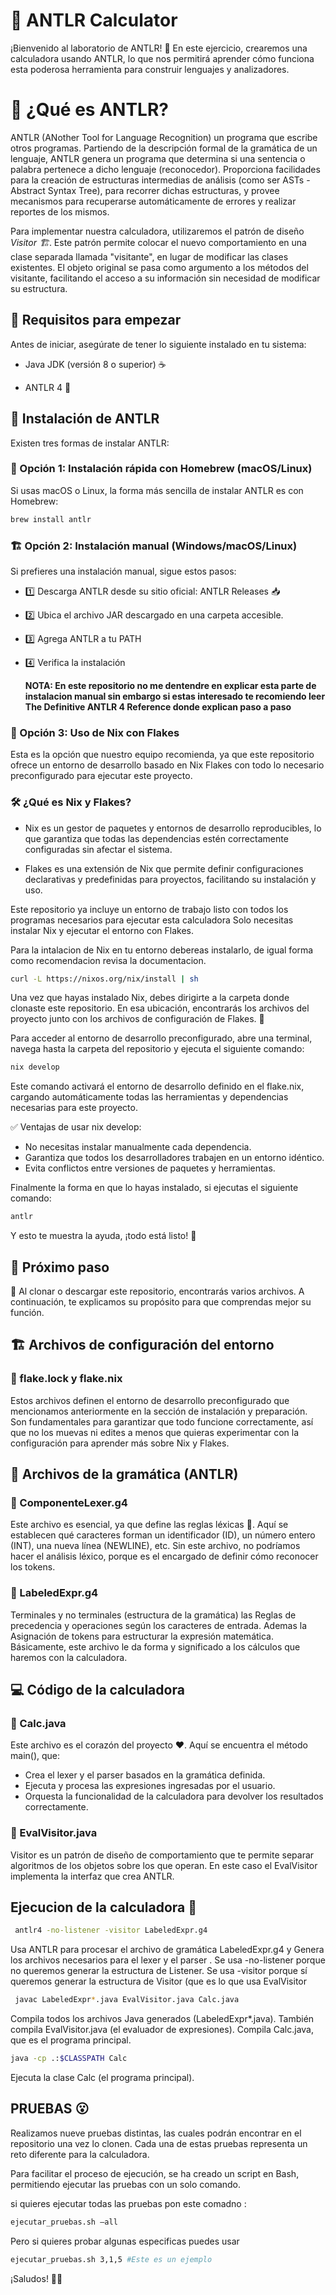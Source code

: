# 🧮 ANTLR Calculator

¡Bienvenido al laboratorio de ANTLR! 🎉 En este ejercicio, crearemos una calculadora usando ANTLR, lo que nos permitirá aprender cómo funciona esta poderosa herramienta para construir lenguajes y analizadores.

# 📌 ¿Qué es ANTLR?

ANTLR (ANother Tool for Language Recognition) un programa que escribe otros programas. Partiendo de la descripción formal de la gramática de un lenguaje, ANTLR genera un programa 
que determina si una sentencia o palabra pertenece a dicho lenguaje (reconocedor).
Proporciona facilidades para la creación de estructuras intermedias de análisis (como ser ASTs - Abstract Syntax Tree), para recorrer dichas estructuras, y provee mecanismos para recuperarse automáticamente de errores y realizar reportes de los mismos.

Para implementar nuestra calculadora, utilizaremos el patrón de diseño *Visitor 🏗️*. Este patrón permite colocar el nuevo comportamiento en una clase separada llamada "visitante", en lugar de modificar las clases existentes. El objeto original se pasa como argumento a los métodos del visitante, facilitando el acceso a su información sin necesidad de modificar su estructura.

## 🔧 Requisitos para empezar

Antes de iniciar, asegúrate de tener lo siguiente instalado en tu sistema:

  - Java JDK (versión 8 o superior) ☕

  - ANTLR 4 🔡

## 🔽 Instalación de ANTLR

Existen tres formas de instalar ANTLR:

### 🏃 Opción 1: Instalación rápida con Homebrew (macOS/Linux)

Si usas macOS o Linux, la forma más sencilla de instalar ANTLR es con Homebrew:

```bash
brew install antlr
```

### 🏗️ Opción 2: Instalación manual (Windows/macOS/Linux)

Si prefieres una instalación manual, sigue estos pasos:

- 1️⃣ Descarga ANTLR desde su sitio oficial: ANTLR Releases 📥

- 2️⃣ Ubica el archivo JAR descargado en una carpeta accesible.

- 3️⃣ Agrega ANTLR a tu PATH

- 4️⃣ Verifica la instalación

  **NOTA: En este repositorio no me dentendre en explicar esta parte de instalacion manual sin embargo si estas interesado te recomiendo leer The Definitive ANTLR 4 Reference donde explican paso a paso**

### 🤠 Opción 3: Uso de Nix con Flakes

Esta es la opción que nuestro equipo recomienda, ya que este repositorio ofrece un entorno de desarrollo basado en Nix Flakes con todo lo necesario preconfigurado para ejecutar este proyecto.

### 🛠️ ¿Qué es Nix y Flakes?

- Nix es un gestor de paquetes y entornos de desarrollo reproducibles, lo que garantiza que todas las dependencias estén correctamente configuradas sin afectar el sistema.

- Flakes es una extensión de Nix que permite definir configuraciones declarativas y predefinidas para proyectos, facilitando su instalación y uso.

Este repositorio ya incluye un entorno de trabajo listo con todos los programas necesarios para ejecutar esta calculadora Solo necesitas instalar Nix y ejecutar el entorno con Flakes.

Para la intalacion de Nix en tu entorno debereas instalarlo, de igual forma como recomendacion revisa la documentacion.

```bash
curl -L https://nixos.org/nix/install | sh
```
Una vez que hayas instalado Nix, debes dirigirte a la carpeta donde clonaste este repositorio. En esa ubicación, encontrarás los archivos del proyecto junto con los archivos de configuración de Flakes. 🧩

Para acceder al entorno de desarrollo preconfigurado, abre una terminal, navega hasta la carpeta del repositorio y ejecuta el siguiente comando:

```bash
nix develop
```
Este comando activará el entorno de desarrollo definido en el flake.nix, cargando automáticamente todas las herramientas y dependencias necesarias para este proyecto.

✅ Ventajas de usar nix develop:

- No necesitas instalar manualmente cada dependencia.
- Garantiza que todos los desarrolladores trabajen en un entorno idéntico.
- Evita conflictos entre versiones de paquetes y herramientas.

Finalmente la forma en que lo hayas instalado, si ejecutas el siguiente comando: 

```bash
antlr
```

Y esto te muestra la ayuda, ¡todo está listo! 🎯

## 🚀 Próximo paso

📂 Al clonar o descargar este repositorio, encontrarás varios archivos. A continuación, te explicamos su propósito para que comprendas mejor su función.

## 🏗️ Archivos de configuración del entorno
### 📌 flake.lock y flake.nix

Estos archivos definen el entorno de desarrollo preconfigurado que mencionamos anteriormente en la sección de instalación y preparación. Son fundamentales para garantizar que todo funcione correctamente, así que no los muevas ni edites a menos que quieras experimentar con la configuración para aprender más sobre Nix y Flakes.

## 🔡 Archivos de la gramática (ANTLR)

### 📌 ComponenteLexer.g4

Este archivo es esencial, ya que define las reglas léxicas 📝. Aquí se establecen qué caracteres forman un identificador (ID), un número entero (INT), una nueva línea (NEWLINE), etc.
Sin este archivo, no podríamos hacer el análisis léxico, porque es el encargado de definir cómo reconocer los tokens.

### 📌 LabeledExpr.g4

Terminales y no terminales (estructura de la gramática) las Reglas de precedencia y operaciones según los caracteres de entrada.
Ademas la Asignación de tokens para estructurar la expresión matemática.
Básicamente, este archivo le da forma y significado a los cálculos que haremos con la calculadora.

## 💻 Código de la calculadora

### 📌 Calc.java

Este archivo es el corazón del proyecto ❤️. Aquí se encuentra el método main(), que:

- Crea el lexer y el parser basados en la gramática definida.
- Ejecuta y procesa las expresiones ingresadas por el usuario.
- Orquesta la funcionalidad de la calculadora para devolver los resultados correctamente.

### 📌 EvalVisitor.java

Visitor es un patrón de diseño de comportamiento que te permite separar algoritmos de los objetos sobre los que operan.
En este caso el EvalVisitor implementa la interfaz que crea ANTLR.

## Ejecucion de la calculadora 🥴 

```bash
 antlr4 -no-listener -visitor LabeledExpr.g4
```
Usa ANTLR para procesar el archivo de gramática LabeledExpr.g4 y Genera los archivos necesarios para el lexer  y el parser .
Se usa -no-listener porque no queremos generar la estructura de Listener.
Se usa -visitor porque sí queremos generar la estructura de Visitor (que es lo que usa EvalVisitor

```bash
 javac LabeledExpr*.java EvalVisitor.java Calc.java
```
Compila todos los archivos Java generados (LabeledExpr*.java).
También compila EvalVisitor.java (el evaluador de expresiones).
Compila Calc.java, que es el programa principal.

```bash
java -cp .:$CLASSPATH Calc
```
Ejecuta la clase Calc (el programa principal).


## PRUEBAS 😮

Realizamos nueve pruebas distintas, las cuales podrán encontrar en el repositorio una vez lo clonen. Cada una de estas pruebas representa un reto diferente para la calculadora.

Para facilitar el proceso de ejecución, se ha creado un script en Bash, permitiendo ejecutar las pruebas con un solo comando.

si quieres ejecutar todas las pruebas pon este comadno : 

```bash
ejecutar_pruebas.sh —all
```

Pero si quieres probar algunas especificas puedes usar 

```bash
ejecutar_pruebas.sh 3,1,5 #Este es un ejemplo
```


¡Saludos! 🚀🔥

